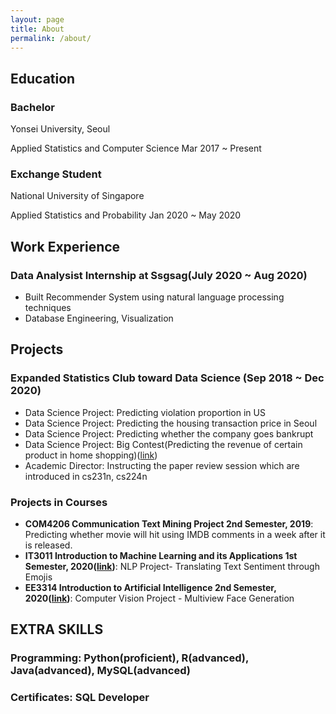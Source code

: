 ```yaml
---
layout: page
title: About
permalink: /about/
---
```


<!-- <img src="{{ site.baseurl }}/assets/f3.jpg" title="Profile Picture" class="profile"> -->

## Education
### Bachelor
Yonsei University, Seoul

Applied Statistics and Computer Science Mar 2017 ~ Present

### Exchange Student
National University of Singapore

Applied Statistics and Probability Jan 2020 ~ May 2020

## Work Experience
### Data Analysist Internship at Ssgsag(July 2020 ~ Aug 2020) 
- Built Recommender System using natural language processing techniques
- Database Engineering, Visualization

## Projects
### Expanded Statistics Club toward Data Science (Sep 2018 ~ Dec 2020)
- Data Science Project: Predicting violation proportion in US
- Data Science Project: Predicting the housing transaction price in Seoul
- Data Science Project: Predicting whether the company goes bankrupt
- Data Science Project: Big Contest(Predicting the revenue of certain product in home
shopping)([link](https://github.com/YonseiESC/ESC-20SPRING/tree/master/%ED%8C%8C%EC%9D%B4%EB%84%90%20%ED%94%84%EB%A1%9C%EC%A0%9D%ED%8A%B8/5%EC%A1%B0))
- Academic Director: Instructing the paper review session which are introduced in cs231n,
cs224n

### Projects in Courses
- **COM4206 Communication Text Mining Project 2nd Semester, 2019**: Predicting whether movie will hit using IMDB comments
in a week after it is released.
- **IT3011 Introduction to Machine Learning and its Applications 1st Semester, 2020([link](https://github.com/subong0508/IT3011))**: NLP Project- Translating Text Sentiment through Emojis
- **EE3314 Introduction to Artificial Intelligence 2nd Semester, 2020([link](https://github.com/subong0508/CR-GAN))**: Computer Vision Project - Multiview Face Generation

## EXTRA SKILLS

### Programming: Python(proficient), R(advanced), Java(advanced), MySQL(advanced)

### Certificates: SQL Developer